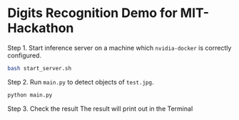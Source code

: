 # Digits Recognition Demo for MIT-Hackathon

Step 1. Start inference server on a machine which `nvidia-docker` is correctly configured.

```bash
bash start_server.sh
```

Step 2. Run `main.py` to detect objects of `test.jpg`.

```bash
python main.py
```

Step 3. Check the result
The result will print out in the Terminal
